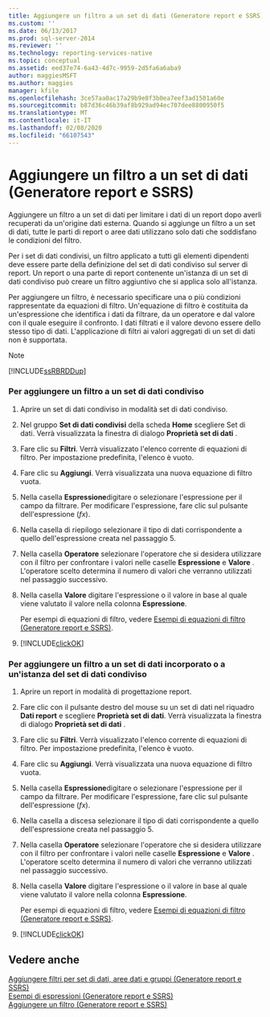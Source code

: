 ```yaml
---
title: Aggiungere un filtro a un set di dati (Generatore report e SSRS) | Microsoft Docs
ms.custom: ''
ms.date: 06/13/2017
ms.prod: sql-server-2014
ms.reviewer: ''
ms.technology: reporting-services-native
ms.topic: conceptual
ms.assetid: eed37e74-6a43-4d7c-9959-2d5fa6a6aba9
author: maggiesMSFT
ms.author: maggies
manager: kfile
ms.openlocfilehash: 3ce57aa0ac17a29b9e8f3b0ea7eef3ad1501a60e
ms.sourcegitcommit: b87d36c46b39af8b929ad94ec707dee8800950f5
ms.translationtype: MT
ms.contentlocale: it-IT
ms.lasthandoff: 02/08/2020
ms.locfileid: "66107543"
---
```

# <a name="add-a-filter-to-a-dataset-report-builder-and-ssrs"></a>Aggiungere un filtro a un set di dati (Generatore report e SSRS)
  Aggiungere un filtro a un set di dati per limitare i dati di un report dopo averli recuperati da un'origine dati esterna. Quando si aggiunge un filtro a un set di dati, tutte le parti di report o aree dati utilizzano solo dati che soddisfano le condizioni del filtro.  
  
 Per i set di dati condivisi, un filtro applicato a tutti gli elementi dipendenti deve essere parte della definizione del set di dati condiviso sul server di report. Un report o una parte di report contenente un'istanza di un set di dati condiviso può creare un filtro aggiuntivo che si applica solo all'istanza.  
  
 Per aggiungere un filtro, è necessario specificare una o più condizioni rappresentate da equazioni di filtro. Un'equazione di filtro è costituita da un'espressione che identifica i dati da filtrare, da un operatore e dal valore con il quale eseguire il confronto. I dati filtrati e il valore devono essere dello stesso tipo di dati. L'applicazione di filtri ai valori aggregati di un set di dati non è supportata.  
  
> [!NOTE]  
>  [!INCLUDE[ssRBRDDup](../../includes/ssrbrddup-md.md)]  
  
### <a name="to-add-a-filter-to-a-shared-dataset"></a>Per aggiungere un filtro a un set di dati condiviso  
  
1.  Aprire un set di dati condiviso in modalità set di dati condiviso.  
  
2.  Nel gruppo **Set di dati condivisi** della scheda **Home** scegliere Set di dati. Verrà visualizzata la finestra di dialogo **Proprietà set di dati** .  
  
3.  Fare clic su **Filtri**. Verrà visualizzato l'elenco corrente di equazioni di filtro. Per impostazione predefinita, l'elenco è vuoto.  
  
4.  Fare clic su **Aggiungi**. Verrà visualizzata una nuova equazione di filtro vuota.  
  
5.  Nella casella **Espressione**digitare o selezionare l'espressione per il campo da filtrare. Per modificare l'espressione, fare clic sul pulsante dell'espressione (*fx*).  
  
6.  Nella casella di riepilogo selezionare il tipo di dati corrispondente a quello dell'espressione creata nel passaggio 5.  
  
7.  Nella casella **Operatore** selezionare l'operatore che si desidera utilizzare con il filtro per confrontare i valori nelle caselle **Espressione** e **Valore** . L'operatore scelto determina il numero di valori che verranno utilizzati nel passaggio successivo.  
  
8.  Nella casella **Valore** digitare l'espressione o il valore in base al quale viene valutato il valore nella colonna **Espressione**.  
  
     Per esempi di equazioni di filtro, vedere [Esempi di equazioni di filtro &#40;Generatore report e SSRS&#41;](../report-design/filter-equation-examples-report-builder-and-ssrs.md).  
  
9. [!INCLUDE[clickOK](../../includes/clickok-md.md)]  
  
### <a name="to-add-a-filter-to-an-embedded-dataset-or-a-shared-dataset-instance"></a>Per aggiungere un filtro a un set di dati incorporato o a un'istanza del set di dati condiviso  
  
1.  Aprire un report in modalità di progettazione report.  
  
2.  Fare clic con il pulsante destro del mouse su un set di dati nel riquadro **Dati report** e scegliere **Proprietà set di dati**. Verrà visualizzata la finestra di dialogo **Proprietà set di dati** .  
  
3.  Fare clic su **Filtri**. Verrà visualizzato l'elenco corrente di equazioni di filtro. Per impostazione predefinita, l'elenco è vuoto.  
  
4.  Fare clic su **Aggiungi**. Verrà visualizzata una nuova equazione di filtro vuota.  
  
5.  Nella casella **Espressione**digitare o selezionare l'espressione per il campo da filtrare. Per modificare l'espressione, fare clic sul pulsante dell'espressione (*fx*).  
  
6.  Nella casella a discesa selezionare il tipo di dati corrispondente a quello dell'espressione creata nel passaggio 5.  
  
7.  Nella casella **Operatore** selezionare l'operatore che si desidera utilizzare con il filtro per confrontare i valori nelle caselle **Espressione** e **Valore** . L'operatore scelto determina il numero di valori che verranno utilizzati nel passaggio successivo.  
  
8.  Nella casella **Valore** digitare l'espressione o il valore in base al quale viene valutato il valore nella colonna **Espressione**.  
  
     Per esempi di equazioni di filtro, vedere [Esempi di equazioni di filtro &#40;Generatore report e SSRS&#41;](../report-design/filter-equation-examples-report-builder-and-ssrs.md).  
  
9. [!INCLUDE[clickOK](../../includes/clickok-md.md)]  
  
## <a name="see-also"></a>Vedere anche  
 [Aggiungere filtri per set di dati, aree dati e gruppi &#40;Generatore report e SSRS&#41;](../report-design/add-dataset-filters-data-region-filters-and-group-filters.md)   
 [Esempi di espressioni &#40;Generatore report e SSRS&#41;](../report-design/expression-examples-report-builder-and-ssrs.md)   
 [Aggiungere un filtro &#40;Generatore report e SSRS&#41;](../report-design/add-a-filter-report-builder-and-ssrs.md)  
  
  
